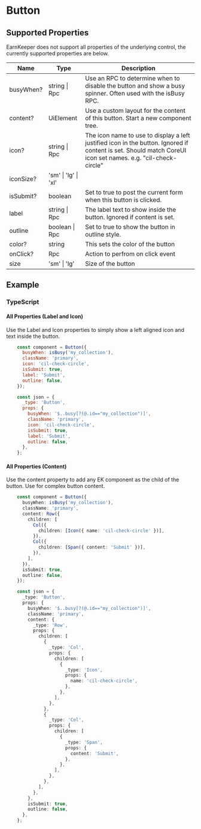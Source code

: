 # Button

## Supported Properties

EarnKeeper does not support all properties of the underlying control, the currently supported properties are below.

| Name      | Type           | Description                                                                                                                                                 |
| --------- | -------------- | ----------------------------------------------------------------------------------------------------------------------------------------------------------- |
| busyWhen? | string \| Rpc  | Use an RPC to determine when to disable the button and show a busy spinner. Often used with the isBusy RPC.                                                 |
| content?  | UiElement      | Use a custom layout for the content of this button. Start a new component tree.                                                                             |
| icon?     | string \| Rpc  | The icon name to use to display a left justified icon in the button. Ignored if content is set. Should match CoreUI icon set names. e.g. "cil-check-circle" |
| iconSize? |'sm' \| 'lg' \| 'xl' |                                                                  |
| isSubmit? | boolean        | Set to true to post the current form when this button is clicked.                                                                                           |
| label     | string \| Rpc  | The label text to show inside the button. Ignored if content is set.                                                                                        |
| outline   | boolean \| Rpc | Set to true to show the button in outline style.                                                                                                            |
| color?     | string      |   This sets the color of the button                                                      |
| onClick?   | Rpc         |    Action to perfrom on click event                                                     |
| size       | 'sm' \| 'lg' |    Size of the button                                                     |
## Example

### TypeScript

#### All Properties (Label and Icon)

Use the Label and Icon properties to simply show a left aligned icon and text inside the button.

```javascript
    const component = Button({
      busyWhen: isBusy('my_collection'),
      className: 'primary',
      icon: 'cil-check-circle',
      isSubmit: true,
      label: 'Submit',
      outline: false,
    });

    const json = {
      _type: 'Button',
      props: {
        busyWhen: '$..busy[?(@.id=="my_collection")]',
        className: 'primary',
        icon: 'cil-check-circle',
        isSubmit: true,
        label: 'Submit',
        outline: false,
      },
    };
```

#### All Properties (Content)

Use the content property to add any EK component as the child of the button. Use for complex button content.

```typescript
    const component = Button({
      busyWhen: isBusy('my_collection'),
      className: 'primary',
      content: Row({
        children: [
          Col({
            children: [Icon({ name: 'cil-check-circle' })],
          }),
          Col({
            children: [Span({ content: 'Submit' })],
          }),
        ],
      }),
      isSubmit: true,
      outline: false,
    });

    const json = {
      _type: 'Button',
      props: {
        busyWhen: '$..busy[?(@.id=="my_collection")]',
        className: 'primary',
        content: {
          _type: 'Row',
          props: {
            children: [
              {
                _type: 'Col',
                props: {
                  children: [
                    {
                      _type: 'Icon',
                      props: {
                        name: 'cil-check-circle',
                      },
                    },
                  ],
                },
              },
              {
                _type: 'Col',
                props: {
                  children: [
                    {
                      _type: 'Span',
                      props: {
                        content: 'Submit',
                      },
                    },
                  ],
                },
              },
            ],
          },
        },
        isSubmit: true,
        outline: false,
      },
    };
```
